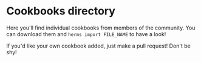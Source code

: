# Cookbooks directory
Here you'll find individual cookbooks from members of the community. You can download them and `herms import FILE_NAME` to have a look!

If you'd like your own cookbook added, just make a pull request! Don't be shy!
